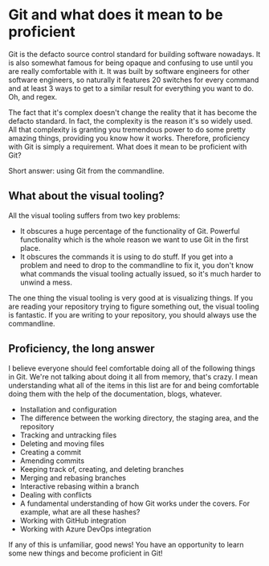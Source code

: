 # Git and what does it mean to be proficient

Git is the defacto source control standard for building software nowadays. It is also somewhat famous for being opaque and confusing to use until you are really comfortable with it. It was built by software engineers for other software engineers, so naturally it features 20 switches for every command and at least 3 ways to get to a similar result for everything you want to do. Oh, and regex.

The fact that it's complex doesn't change the reality that it has become the defacto standard. In fact, the complexity is the reason it's so widely used. All that complexity is granting you tremendous power to do some pretty amazing things, providing you know how it works. Therefore, proficiency with Git is simply a requirement. What does it mean to be proficient with Git?

Short answer: using Git from the commandline.

## What about the visual tooling?

All the visual tooling suffers from two key problems:

- It obscures a huge percentage of the functionality of Git. Powerful functionality which is the whole reason we want to use Git in the first place.
- It obscures the commands it is using to do stuff. If you get into a problem and need to drop to the commandline to fix it, you don't know what commands the visual tooling actually issued, so it's much harder to unwind a mess.

The one thing the visual tooling is very good at is visualizing things. If you are reading your repository trying to figure something out, the visual tooling is fantastic. If you are writing to your repository, you should always use the commandline.

## Proficiency, the long answer

I believe everyone should feel comfortable doing all of the following things in Git. We're not talking about doing it all from memory, that's crazy. I mean understanding what all of the items in this list are for and being comfortable doing them with the help of the documentation, blogs, whatever.

- Installation and configuration
- The difference between the working directory, the staging area, and the repository
- Tracking and untracking files
- Deleting and moving files
- Creating a commit
- Amending commits
- Keeping track of, creating, and deleting branches
- Merging  and rebasing branches
- Interactive rebasing within a branch
- Dealing with conflicts
- A fundamental understanding of how Git works under the covers. For example, what are all these hashes?
- Working with GitHub integration
- Working with Azure DevOps integration

If any of this is unfamiliar, good news! You have an opportunity to learn some new things and become proficient in Git!
